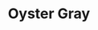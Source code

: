 ---
language: id
layout: product-item
title: Oyster Gray
description: Description in &amp; Oyster Gray
keyword: keyword in Oyster Gray
image: /images/Honey1.jpg
sub-title: Oyster Gray
article-1: Height &#58; 12″ &#38; 24"<br>Length &#58; 24″ <br>Depth &#58; 1/2″ <br>Tile &#58; Honed <br>Color &#58; Beige color with minimal variation
title-right: Oyster Gray
article-right: Oyster Gray
title-2: Oyster Gray
article-2: Oyster Gray
article-3: Oyster Gray
alt-slide1: Oyster Gray
alt-slide2: Oyster Gray
alt-slide3: Oyster Gray
slide1: /images/Honey1.jpg
slide2: /images/Honey1.jpg
slide3: /images/Honey1.jpg
---